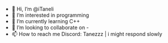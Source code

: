 - 👋 Hi, I’m @iTaneli
- 👀 I’m interested in programming
- 🌱 I’m currently learning C++
- 💞️ I’m looking to collaborate on -
- 📫 How to reach me Discord: Tanezzz | i might respond slowly
